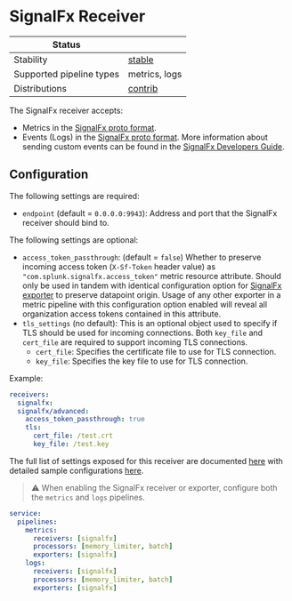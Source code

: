 # SignalFx Receiver

| Status                   |               |
| ------------------------ |---------------|
| Stability                | [stable]      |
| Supported pipeline types | metrics, logs |
| Distributions            | [contrib]     |

The SignalFx receiver accepts:

- Metrics in the [SignalFx proto
format](https://github.com/signalfx/com_signalfx_metrics_protobuf).
- Events (Logs) in the [SignalFx proto
format](https://github.com/signalfx/com_signalfx_metrics_protobuf/blob/master/proto/signalfx_metrics.proto#L137).
More information about sending custom events can be found in the [SignalFx
Developers
Guide](https://developers.signalfx.com/ingest_data_reference.html#tag/Send-Custom-Events).

## Configuration

The following settings are required:

- `endpoint` (default = `0.0.0.0:9943`): Address and port that the SignalFx
  receiver should bind to.

The following settings are optional:

- `access_token_passthrough`: (default = `false`) Whether to preserve incoming
  access token (`X-Sf-Token` header value) as
  `"com.splunk.signalfx.access_token"` metric resource attribute.  Should only be
  used in tandem with identical configuration option for [SignalFx
  exporter](../../exporter/signalfxexporter/README.md) to preserve datapoint
  origin.  Usage of any other exporter in a metric pipeline with this configuration
  option enabled will reveal all organization access tokens contained in this attribute.
- `tls_settings` (no default): This is an optional object used to specify if
  TLS should be used for incoming connections. Both `key_file` and `cert_file`
  are required to support incoming TLS connections.
    - `cert_file`: Specifies the certificate file to use for TLS connection.
    - `key_file`: Specifies the key file to use for TLS connection.

Example:

```yaml
receivers:
  signalfx:
  signalfx/advanced:
    access_token_passthrough: true
    tls:
      cert_file: /test.crt
      key_file: /test.key
```

The full list of settings exposed for this receiver are documented [here](./config.go)
with detailed sample configurations [here](./testdata/config.yaml).

> :warning: When enabling the SignalFx receiver or exporter, configure both the `metrics` and `logs` pipelines.

```yaml
service:
  pipelines:
    metrics:
      receivers: [signalfx]
      processors: [memory_limiter, batch]
      exporters: [signalfx]
    logs:
      receivers: [signalfx]
      processors: [memory_limiter, batch]
      exporters: [signalfx]
```

[stable]: https://github.com/open-telemetry/opentelemetry-collector#stable
[contrib]: https://github.com/open-telemetry/opentelemetry-collector-releases/tree/main/distributions/otelcol-contrib
